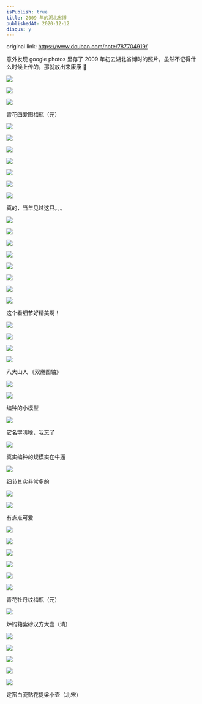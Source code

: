 ```yaml
---
isPublish: true
title: 2009 年的湖北省博
publishedAt: 2020-12-12
disqus: y
---
```


original link: https://www.douban.com/note/787704919/

意外发现 google photos 里存了 2009 年初去湖北省博时的照片，虽然不记得什么时候上传的，那就放出来康康 🌚

![](../../assets/images/2009-hubei-museum/p78300599.jpg)

![](../../assets/images/2009-hubei-museum/p78300607.jpg)

![](../../assets/images/2009-hubei-museum/p78300609.jpg)

青花四爱图梅瓶（元）

![](../../assets/images/2009-hubei-museum/p78300634.jpg)

![](../../assets/images/2009-hubei-museum/p78300643.jpg)

![](../../assets/images/2009-hubei-museum/p78300651.jpg)

![](../../assets/images/2009-hubei-museum/p78300660.jpg)

![](../../assets/images/2009-hubei-museum/p78300662.jpg)

![](../../assets/images/2009-hubei-museum/p78300666.jpg)

![](../../assets/images/2009-hubei-museum/p78300667.jpg)

真的，当年见过这只。。。

![](../../assets/images/2009-hubei-museum/p78300670.jpg)

![](../../assets/images/2009-hubei-museum/p78300672.jpg)

![](../../assets/images/2009-hubei-museum/p78300675.jpg)

![](../../assets/images/2009-hubei-museum/p78300677.jpg)

![](../../assets/images/2009-hubei-museum/p78300692.jpg)

![](../../assets/images/2009-hubei-museum/p78300711.jpg)

![](../../assets/images/2009-hubei-museum/p78300723.jpg)

![](../../assets/images/2009-hubei-museum/p78300734.jpg)

这个看细节好精美啊！

![](../../assets/images/2009-hubei-museum/p78300745.jpg)

![](../../assets/images/2009-hubei-museum/p78300771.jpg)

![](../../assets/images/2009-hubei-museum/p78300779.jpg)

![](../../assets/images/2009-hubei-museum/p78300812.jpg)

八大山人 《双鹰图轴》

![](../../assets/images/2009-hubei-museum/p78300872.jpg)

![](../../assets/images/2009-hubei-museum/p78300884.jpg)

编钟的小模型

![](../../assets/images/2009-hubei-museum/p78300887.jpg)

它名字叫啥，我忘了

![](../../assets/images/2009-hubei-museum/p78300891.jpg)

真实编钟的规模实在牛逼

![](../../assets/images/2009-hubei-museum/p78300893.jpg)

细节其实非常多的

![](../../assets/images/2009-hubei-museum/p78300906.jpg)

![](../../assets/images/2009-hubei-museum/p78301049.jpg)

有点点可爱

![](../../assets/images/2009-hubei-museum/p78301064.jpg)

![](../../assets/images/2009-hubei-museum/p78301070.jpg)

![](../../assets/images/2009-hubei-museum/p78301085.jpg)

![](../../assets/images/2009-hubei-museum/p78301090.jpg)

![](../../assets/images/2009-hubei-museum/p78301108.jpg)

![](../../assets/images/2009-hubei-museum/p78301116.jpg)

青花牡丹纹梅瓶（元）

![](../../assets/images/2009-hubei-museum/p78301123.jpg)

炉钧釉紫砂汉方大壶（清）

![](../../assets/images/2009-hubei-museum/p78301151.jpg)

![](../../assets/images/2009-hubei-museum/p78301153.jpg)

![](../../assets/images/2009-hubei-museum/p78301155.jpg)

![](../../assets/images/2009-hubei-museum/p78301157.jpg)

![](../../assets/images/2009-hubei-museum/p78301190.jpg)

定窑白瓷贴花提梁小壶（北宋）
